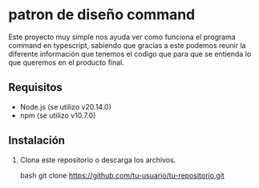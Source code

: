 # patron de diseño command

Este proyecto muy simple nos ayuda ver como funciona el programa command en typescript,
sabiendo que gracias a este podemos reunir la diferente información que tenemos el codigo que para que 
se entienda lo que queremos en el producto final.  

## Requisitos

- Node.js (se utilizo v20.14.0)
- npm (se utilizo v10.7.0)

## Instalación

1. Clona este repositorio o descarga los archivos.

   bash
   git clone https://github.com/tu-usuario/tu-repositorio.git